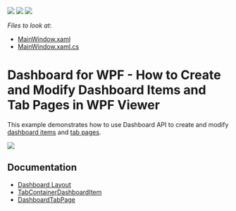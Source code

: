 <!-- default badges list -->
![](https://img.shields.io/endpoint?url=https://codecentral.devexpress.com/api/v1/VersionRange/149106909/21.1.5%2B)
[![](https://img.shields.io/badge/Open_in_DevExpress_Support_Center-FF7200?style=flat-square&logo=DevExpress&logoColor=white)](https://supportcenter.devexpress.com/ticket/details/T830518)
[![](https://img.shields.io/badge/📖_How_to_use_DevExpress_Examples-e9f6fc?style=flat-square)](https://docs.devexpress.com/GeneralInformation/403183)
<!-- default badges end -->
<!-- default file list -->
*Files to look at*:

* [MainWindow.xaml](./CS/WpfDashboardTabSupportExample/WpfDashboardTabSupportExample/MainWindow.xaml)
* [MainWindow.xaml.cs](./CS/WpfDashboardTabSupportExample/WpfDashboardTabSupportExample/MainWindow.xaml.cs)
<!-- default file list end -->

# Dashboard for WPF - How to Create and Modify Dashboard Items and Tab Pages in WPF Viewer

This example demonstrates how to use Dashboard API to create and modify [dashboard items](https://docs.devexpress.com/Dashboard/116521/basic-concepts-and-terminology/dashboard-items) and [tab pages](https://docs.devexpress.com/Dashboard/DevExpress.DashboardCommon.DashboardTabPage).

![](https://github.com/DevExpress-Examples/wpf-dashboard-viewer-item-tabs/blob/18.2.1%2B/images/wpf-dashboard-viewer-item-tabs.png)

## Documentation

- [Dashboard Layout](https://docs.devexpress.com/Dashboard/116693/common-features/dashboard-layout)
- [TabContainerDashboardItem](https://docs.devexpress.com/Dashboard/DevExpress.DashboardCommon.TabContainerDashboardItem)
- [DashboardTabPage](https://docs.devexpress.com/Dashboard/DevExpress.DashboardCommon.DashboardTabPage)
